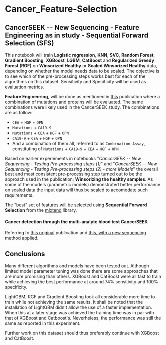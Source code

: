 # Cancer_Feature-Selection


## CancerSEEK -- New Sequencing - Feature Engineering as in study - Sequential Forward Selection (SFS)


This notebook will train  **Logistic regression**, **KNN**, **SVC**, **Random Forest**, **Gradient Boosting**, **XGBoost**, **LGBM**, **CatBoost** and **Regularized Greedy Forest (RGF)** on **Winsorized Healthy** or **Scaled Winsorized Healthy** data, depending on whether the model needs data to be scaled. The objective is to see which of the pre-processing steps works best for each of the algorithms on this dataset. Sensitivity and Specificity will be used as evaluation metrics. 

**Feature Engineering**, will be done as mentioned in [this](https://www.ncbi.nlm.nih.gov/pmc/articles/PMC5617273/) publication where a combination of mutations and proteins will be evaluated. The same combinations were likely used in the CancerSEEK study. The combinations are as follow:

- `CEA` + `HGF` + `OPN`
- `Mutations` + `CA19-9`
- `Mutations` + `CEA` + `HGF` + `OPN`
- `CA19-9` + `CEA` + `HGF` + `OPN`
- And a combination of them all, referred to as `Combination Assay`, constituting of `Mutations` + `CA19-9` + `CEA` + `HGF` + `OPN`


Based on earlier experiements in notebooks "*CancerSEEK -- New Sequencing - Testing Pre-processing steps (1)*" and "*CancerSEEK -- New Sequencing - Testing Pre-processing steps (2) - more Models*" the overall best and most consistent pre-processing step turned out to be the approach used in the publication; **Winsorizing the healthy samples**. As some of the models (parametric models) demonstrated better performance on scaled data the input data will thus be scaled to accomodate such requirements. 



The "best" set of features will be selected using **Sequential Forward Selection** from the [mlxtend](https://rasbt.github.io/mlxtend/user_guide/feature_selection/SequentialFeatureSelector/#example-8-sequential-feature-selection-and-gridsearch) library. 



#### Cancer detection through the multi-analyte blood test CancerSEEK


Referring to [this original](https://science.sciencemag.org/content/359/6378/926.long) publication and [this, with a new sequencing](https://www.pnas.org/content/early/2020/02/18/1910041117) method applied.




## Conclusions


Many different algorithms and models have been tested out. Although limited model parameter tuning was done there are some approaches that are more promising than others. XGBoost and CatBoost were all fast to train while achieving the best performance at around 74% sensitivity and 100% specificity. 


LightGBM, RGF and Gradient Boosting took all considerable more time to train while not achieving the same results. It shall be noted that the installation of LightGBM didn't allow the use of a faster implementation. When this at a later stage was achieved the training time was in par with that of XGBoost and Catboost's. Neverheless, the performance was still the same as reported in this experiment. 


Further work on this dataset should thus preferably continue with XGBoost and CatBoost. 
